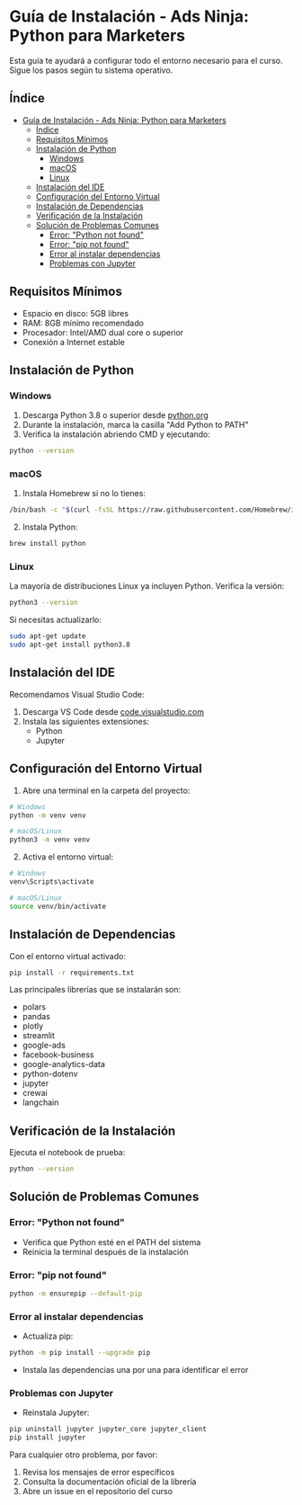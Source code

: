 # Guía de Instalación - Ads Ninja: Python para Marketers

Esta guía te ayudará a configurar todo el entorno necesario para el curso. Sigue los pasos según tu sistema operativo.

## Índice
- [Guía de Instalación - Ads Ninja: Python para Marketers](#guía-de-instalación---ads-ninja-python-para-marketers)
  - [Índice](#índice)
  - [Requisitos Mínimos](#requisitos-mínimos)
  - [Instalación de Python](#instalación-de-python)
    - [Windows](#windows)
    - [macOS](#macos)
    - [Linux](#linux)
  - [Instalación del IDE](#instalación-del-ide)
  - [Configuración del Entorno Virtual](#configuración-del-entorno-virtual)
  - [Instalación de Dependencias](#instalación-de-dependencias)
  - [Verificación de la Instalación](#verificación-de-la-instalación)
  - [Solución de Problemas Comunes](#solución-de-problemas-comunes)
    - [Error: "Python not found"](#error-python-not-found)
    - [Error: "pip not found"](#error-pip-not-found)
    - [Error al instalar dependencias](#error-al-instalar-dependencias)
    - [Problemas con Jupyter](#problemas-con-jupyter)

## Requisitos Mínimos
- Espacio en disco: 5GB libres
- RAM: 8GB mínimo recomendado
- Procesador: Intel/AMD dual core o superior
- Conexión a Internet estable

## Instalación de Python

### Windows
1. Descarga Python 3.8 o superior desde [python.org](https://www.python.org/downloads/)
2. Durante la instalación, marca la casilla "Add Python to PATH"
3. Verifica la instalación abriendo CMD y ejecutando:
```bash
python --version
```

### macOS
1. Instala Homebrew si no lo tienes:
```bash
/bin/bash -c "$(curl -fsSL https://raw.githubusercontent.com/Homebrew/install/HEAD/install.sh)"
```

2. Instala Python:
```bash
brew install python
```

### Linux
La mayoría de distribuciones Linux ya incluyen Python. Verifica la versión:
```bash
python3 --version
```

Si necesitas actualizarlo:
```bash
sudo apt-get update
sudo apt-get install python3.8
```

## Instalación del IDE

Recomendamos Visual Studio Code:

1. Descarga VS Code desde [code.visualstudio.com](https://code.visualstudio.com/)
2. Instala las siguientes extensiones:
   - Python
   - Jupyter

## Configuración del Entorno Virtual

1. Abre una terminal en la carpeta del proyecto:
```bash
# Windows
python -m venv venv

# macOS/Linux
python3 -m venv venv
```

2. Activa el entorno virtual:
```bash
# Windows
venv\Scripts\activate

# macOS/Linux
source venv/bin/activate
```

## Instalación de Dependencias

Con el entorno virtual activado:
```bash
pip install -r requirements.txt
```

Las principales librerías que se instalarán son:
- polars
- pandas
- plotly
- streamlit
- google-ads
- facebook-business
- google-analytics-data
- python-dotenv
- jupyter
- crewai
- langchain

## Verificación de la Instalación

Ejecuta el notebook de prueba:
```bash
python --version
```

## Solución de Problemas Comunes

### Error: "Python not found"
- Verifica que Python esté en el PATH del sistema
- Reinicia la terminal después de la instalación

### Error: "pip not found"
```bash
python -m ensurepip --default-pip
```

### Error al instalar dependencias
- Actualiza pip:
```bash
python -m pip install --upgrade pip
```
- Instala las dependencias una por una para identificar el error

### Problemas con Jupyter
- Reinstala Jupyter:
```bash
pip uninstall jupyter jupyter_core jupyter_client
pip install jupyter
```

Para cualquier otro problema, por favor:
1. Revisa los mensajes de error específicos
2. Consulta la documentación oficial de la librería
3. Abre un issue en el repositorio del curso